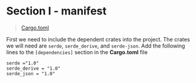 # Section I - manifest

> [Cargo.toml](https://github.com/dsietz/daas-workshop/blob/master/rust-daas/Cargo.toml)

First we need to include the dependent crates into the project. The crates we will need are `serde`, `serde_derive`, and `serde-json`. Add the following lines to the `[dependencies]` section in the **Cargo.toml** file

```text
serde ="1.0"
serde_derive = "1.0"
serde_json = "1.0"
```

